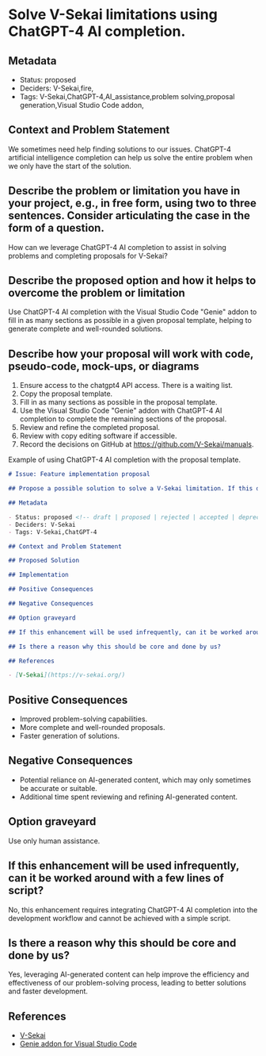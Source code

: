 # Solve V-Sekai limitations using ChatGPT-4 AI completion.

## Metadata

- Status: proposed <!-- draft | proposed | rejected | accepted | deprecated | superseded by -->
- Deciders: V-Sekai,fire,
- Tags: V-Sekai,ChatGPT-4,AI_assistance,problem solving,proposal generation,Visual Studio Code addon,
 
## Context and Problem Statement

We sometimes need help finding solutions to our issues. ChatGPT-4 artificial intelligence completion can help us solve the entire problem when we only have the start of the solution.

## Describe the problem or limitation you have in your project, e.g., in free form, using two to three sentences. Consider articulating the case in the form of a question.

How can we leverage ChatGPT-4 AI completion to assist in solving problems and completing proposals for V-Sekai?

## Describe the proposed option and how it helps to overcome the problem or limitation

Use ChatGPT-4 AI completion with the Visual Studio Code "Genie" addon to fill in as many sections as possible in a given proposal template, helping to generate complete and well-rounded solutions.

## Describe how your proposal will work with code, pseudo-code, mock-ups, or diagrams

1. Ensure access to the chatgpt4 API access. There is a waiting list.
1. Copy the proposal template.
2. Fill in as many sections as possible in the proposal template.
3. Use the Visual Studio Code "Genie" addon with ChatGPT-4 AI completion to complete the remaining sections of the proposal.
4. Review and refine the completed proposal.
5. Review with copy editing software if accessible.
6. Record the decisions on GitHub at https://github.com/V-Sekai/manuals.

Example of using ChatGPT-4 AI completion with the proposal template.

```markdown
# Issue: Feature implementation proposal

## Propose a possible solution to solve a V-Sekai limitation. If this doesn't look right, choose a different type.

## Metadata

- Status: proposed <!-- draft | proposed | rejected | accepted | deprecated | superseded by -->
- Deciders: V-Sekai
- Tags: V-Sekai,ChatGPT-4

## Context and Problem Statement

## Proposed Solution

## Implementation

## Positive Consequences

## Negative Consequences

## Option graveyard

## If this enhancement will be used infrequently, can it be worked around with a few lines of script?

## Is there a reason why this should be core and done by us?

## References

- [V-Sekai](https://v-sekai.org/)
```

## Positive Consequences

- Improved problem-solving capabilities.
- More complete and well-rounded proposals.
- Faster generation of solutions.

## Negative Consequences

- Potential reliance on AI-generated content, which may only sometimes be accurate or suitable.
- Additional time spent reviewing and refining AI-generated content.

## Option graveyard

Use only human assistance.

## If this enhancement will be used infrequently, can it be worked around with a few lines of script?

No, this enhancement requires integrating ChatGPT-4 AI completion into the development workflow and cannot be achieved with a simple script.

## Is there a reason why this should be core and done by us?

Yes, leveraging AI-generated content can help improve the efficiency and effectiveness of our problem-solving process, leading to better solutions and faster development.

## References
- [V-Sekai](https://v-sekai.org/)
- [Genie addon for Visual Studio Code](https://github.com/ai-genie/chatgpt-vscode)
